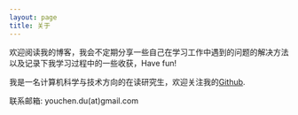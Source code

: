 ```yaml
---
layout: page
title: 关于
---
```


<p class="message">
  欢迎阅读我的博客，我会不定期分享一些自己在学习工作中遇到的问题的解决方法以及记录下我学习过程中的一些收获，Have fun!
</p>

我是一名计算机科学与技术方向的在读研究生，欢迎关注我的[Github](https://github.com/Time1ess).

联系邮箱: youchen.du(at)gmail.com
